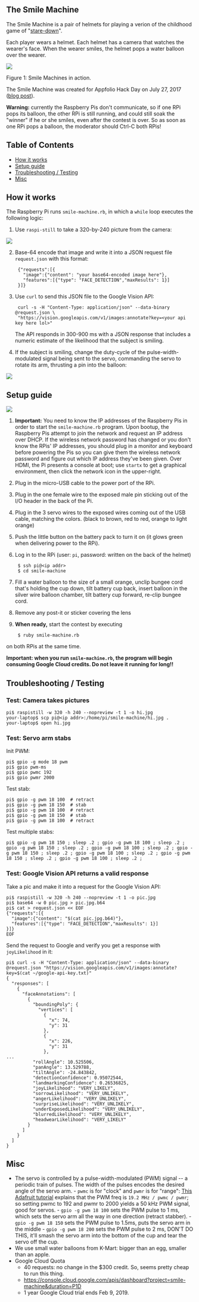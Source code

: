 The Smile Machine
------------------

The Smile Machine is a pair of helmets for playing a verion of the childhood game of "[stare-down](https://en.wikipedia.org/wiki/Staring#Staring_contests)". 

Each player wears a helmet. Each helmet has a camera that watches the wearer's face. When the wearer smiles, the helmet pops a water balloon over the wearer. 

![](Images/Hack-day.jpg)

Figure 1: Smile Machines in action.

The Smile Machine was created for Appfolio Hack Day on July 27, 2017 ([blog post](https://www.appfolio.com/blog/2017/08/hack-day-2017-engineering-odyssey/)).


**Warning:** currently the Raspberry Pis don't communicate, so if one RPi pops its balloon, the other RPi is still running, and could still soak the "winner" if he or she smiles, even after the contest is over. So as soon as one RPi pops a balloon, the moderator should Ctrl-C both RPis!


Table of Contents
------------------

- [How it works](#how-it-works)
- [Setup guide](#setup-guide)
- [Troubleshooting / Testing](#troubleshooting--testing)
- [Misc](#misc)


How it works
-----------------

The Raspberry Pi runs `smile-machine.rb`, in which a `while` loop executes the following logic:

1. Use `raspi-still` to take a 320-by-240 picture from the camera:

![](Images/from-raspi-cam.JPG)

2. Base-64 encode that image and write it into a JSON request file `request.json` with this format:

        {"requests":[{
          "image":{"content": "your base64-encoded image here"},
          "features":[{"type": "FACE_DETECTION","maxResults": 1}]
        }]}


3. Use `curl` to send this JSON file to the Google Vision API:

        curl -s -H "Content-Type: application/json" --data-binary @request.json \
        "https://vision.googleapis.com/v1/images:annotate?key=<your api key here lol>"

    The API responds in 300-900 ms with a JSON response that includes a numeric estimate of the likelihood that the subject is smiling.

4. If the subject is smiling, change the duty-cycle of the pulse-width-modulated signal being sent to the servo, commanding the servo to rotate its arm, thrusting a pin into the balloon:

![](Images/smile-machine.002.jpg)





Setup guide
--------------

![](Images/smile-machine.001.jpg)

1. **Important:** You need to know the IP addresses of the Raspberry Pis in order to start the `smile-machine.rb` program. Upon bootup, the Raspberry Pis attempt to join the network and request an IP address over DHCP. If the wireless network password has changed or you don't know the RPis' IP addresses, you should plug in a monitor and keyboard before powering the Pis so you can give them the wireless network password and figure out which IP address they've been given. Over HDMI, the Pi presents a console at boot; use `startx` to get a graphical environment, then click the network icon in the upper-right. 

2. Plug in the micro-USB cable to the power port of the RPi.

3. Plug in the one female wire to the exposed male pin sticking out of the I/O header in the back of the Pi.

4. Plug in the 3 servo wires to the exposed wires coming out of the USB cable, matching the colors. (black to brown, red to red, orange to light orange)

5. Push the little button on the battery pack to turn it on (it glows green when delivering power to the RPi).

6. Log in to the RPi (user: `pi`, password: written on the back of the helmet)

        $ ssh pi@<ip addr>
        $ cd smile-machine

7. Fill a water balloon to the size of a small orange, unclip bungee cord that's holding the cup down, tilt battery cup back, insert balloon in the silver wire balloon chamber, tilt battery cup forward, re-clip bungee cord.

8. Remove any post-it or sticker covering the lens

9. **When ready,** start the contest by executing 

        $ ruby smile-machine.rb

on both RPis at the same time.    

**Important: when you run `smile-machine.rb`, the program will begin consuming Google Cloud credits. Do not leave it running for long!!**


Troubleshooting / Testing
---------------------------

### Test: Camera takes pictures

    pi$ raspistill -w 320 -h 240 --nopreview -t 1 -o hi.jpg
    your-laptop$ scp pi@<ip addr>:/home/pi/smile-machine/hi.jpg . 
    your-laptop$ open hi.jpg

### Test: Servo arm stabs

Init PWM:

    pi$ gpio -g mode 18 pwm
    pi$ gpio pwm-ms
    pi$ gpio pwmc 192
    pi$ gpio pwmr 2000

Test stab:

    pi$ gpio -g pwm 18 100  # retract
    pi$ gpio -g pwm 18 150  # stab
    pi$ gpio -g pwm 18 100  # retract  
    pi$ gpio -g pwm 18 150  # stab
    pi$ gpio -g pwm 18 100  # retract

Test multiple stabs:

    pi$ gpio -g pwm 18 150 ; sleep .2 ; gpio -g pwm 18 100 ; sleep .2 ; gpio -g pwm 18 150 ; sleep .2 ; gpio -g pwm 18 100 ; sleep .2 ; gpio -g pwm 18 150 ; sleep .2 ; gpio -g pwm 18 100 ; sleep .2 ; gpio -g pwm 18 150 ; sleep .2 ; gpio -g pwm 18 100 ; sleep .2 ;



### Test: Google Vision API returns a valid response

Take a pic and make it into a request for the Google Vision API:

    pi$ raspistill -w 320 -h 240 --nopreview -t 1 -o pic.jpg
    pi$ base64 -w 0 pic.jpg > pic.jpg.b64
    pi$ cat > request.json << EOF
    {"requests":[{
      "image":{"content": "$(cat pic.jpg.b64)"},
      "features":[{"type": "FACE_DETECTION","maxResults": 1}]
    }]}
    EOF

Send the request to Google and verify you get a response with `joyLikelihood` in it:

    pi$ curl -s -H "Content-Type: application/json" --data-binary @request.json "https://vision.googleapis.com/v1/images:annotate?key=$(cat ~/google-api-key.txt)"
    {
      "responses": [
        {
          "faceAnnotations": [
            {
              "boundingPoly": {
                "vertices": [
                  {
                    "x": 74,
                    "y": 31
                  },
                  {
                    "x": 226,
                    "y": 31
                  },
    ...
              "rollAngle": 10.525506,
              "panAngle": 13.529788,
              "tiltAngle": -24.843842,
              "detectionConfidence": 0.95072544,
              "landmarkingConfidence": 0.26536825,
              "joyLikelihood": "VERY_LIKELY",
              "sorrowLikelihood": "VERY_UNLIKELY",
              "angerLikelihood": "VERY_UNLIKELY",
              "surpriseLikelihood": "VERY_UNLIKELY",
              "underExposedLikelihood": "VERY_UNLIKELY",
              "blurredLikelihood": "VERY_UNLIKELY",
              "headwearLikelihood": "VERY_LIKELY"
            }
          ]
        }
      ]
    }



Misc
-----

- The servo is controlled by a pulse-width-modulated (PWM) signal -- a periodic train of pulses. The width of the pulses encodes the desired angle of the servo arm. 
        - `pwmc` is for "clock" and `pwmr` is for "range": [This Adafruit tutorial](https://learn.adafruit.com/adafruits-raspberry-pi-lesson-8-using-a-servo-motor/software) explains that the PWM freq is `19.2 MHz / pwmc / pwmr`; so setting pwmc to 192 and pwmr to 2000 yields a 50 kHz PWM signal, good for servos. 
        - `gpio -g pwm 18 100` sets the PWM pulse to 1 ms, which sets the servo arm all the way in one direction (retract stabber).
        - `gpio -g pwm 18 150` sets the PWM pulse to 1.5ms, puts the servo arm in the middle
        - `gpio -g pwm 18 200` sets the PWM pulse to 2 ms, DON'T DO THIS, it'll smash the servo arm into the bottom of the cup and tear the servo off the cup.
- We use small water balloons from K-Mart: bigger than an egg, smaller than an apple.
- Google Cloud Quota
    - 40 requests: no change in the $300 credit. So, seems pretty cheap to run this thing.
    - https://console.cloud.google.com/apis/dashboard?project=smile-machine&duration=P1D
    - 1 year Google Cloud trial ends Feb 9, 2019.


